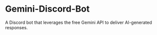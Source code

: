 # Gemini-Discord-Bot
A Discord bot that leverages the free Gemini API to deliver AI-generated responses.
